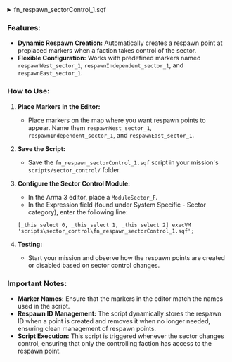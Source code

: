 <details>
  <summary>fn_respawn_sectorControl_1.sqf</summary>
  
  fn_respawn_sectorControl_1.sqf

                     __..-----')
         ,.--._ .-'_..--...-'
        '-"'. _/_ /  ..--''""'-.
        _.--""...:._:(_ ..:"::. \
     .-' ..::--""_(##)#)"':. \ \)    
    /_:-:'/  :__(##)##)    ): )   
    "  / |  :' :/""\///)  /:.'  
      / :( :( :(   (#//)  "       
     / :/|\ :\_:\   \#//\   
     |:/ | ""--':\   (#//)              
     \/  \ :|  \ :\  (#//)
          \:\   '.':. \#//\      
           ':|    "--'(#///)
                      (#///)
                      (#///)
                       \#///\
                       (##///)
                       (##///)
                       (##///)
                       (##///)
                        \##///\
                        (ANV///)
                        (IRV///)
                        (MWV////)__...-----....__
                        (#/::'''                 ""--.._
                   __..-'''                             "-._
           __..--""           By BrianV1981            	   "-..____
  ___..--""                                                    "-..____
    (_ ""---....___                                     __...--"" _)
      """--...  ___"""""-----......._______......----"""     --"""
                    """"       ---.....   ___....----


  ## Sector Control Respawn Management Script

  This script dynamically manages respawn points based on sector control in Arma 3. It enables and disables respawn points for specific factions depending on which side controls the sector.

  ### Features:

  - **Dynamic Respawn Creation:** Automatically creates a respawn point at preplaced markers when a faction takes control of the sector.
  - **Flexible Configuration:** Works with predefined markers named `respawnWest_sector_1`, `respawnIndependent_sector_1`, and `respawnEast_sector_1`.

  ### How to Use:

  1. **Place Markers in the Editor:**
     - Place markers on the map where you want respawn points to appear. Name them `respawnWest_sector_1`, `respawnIndependent_sector_1`, and `respawnEast_sector_1`.

  2. **Save the Script:**
     - Save the `fn_respawn_sectorControl_2.sqf` script in your mission's `scripts/sector_control/` folder.

  3. **Configure the Sector Control Module:**
     - In the Arma 3 editor, place a `ModuleSector_F`.
     - In the Expression field (found under System Specific - Sector category), enter the following line:
     
     ```sqf
     [_this select 0, _this select 1, _this select 2] execVM 'scripts\sector_control\fn_respawn_sectorControl_2.sqf';
     ```

  4. **Testing:**
     - Start your mission and observe how the respawn points are created or disabled based on sector control changes.

  ### Important Notes:

  - **Marker Names:** Ensure that the markers in the editor match the names used in the script.
  - **Respawn ID Management:** The script dynamically stores the respawn ID when a point is created and removes it when no longer needed, ensuring clean management of respawn points.
  - **Script Execution:** This script is triggered whenever the sector changes control, ensuring that only the controlling faction has access to the respawn point.

</details>

  ### Features:

  - **Dynamic Respawn Creation:** Automatically creates a respawn point at preplaced markers when a faction takes control of the sector.
  - **Flexible Configuration:** Works with predefined markers named `respawnWest_sector_1`, `respawnIndependent_sector_1`, and `respawnEast_sector_1`.

  ### How to Use:

  1. **Place Markers in the Editor:**
     - Place markers on the map where you want respawn points to appear. Name them `respawnWest_sector_1`, `respawnIndependent_sector_1`, and `respawnEast_sector_1`.

  2. **Save the Script:**
     - Save the `fn_respawn_sectorControl_1.sqf` script in your mission's `scripts/sector_control/` folder.

  3. **Configure the Sector Control Module:**
     - In the Arma 3 editor, place a `ModuleSector_F`.
     - In the Expression field (found under System Specific - Sector category), enter the following line:
     
     ```sqf
     [_this select 0, _this select 1, _this select 2] execVM 'scripts\sector_control\fn_respawn_sectorControl_1.sqf';
     ```

  4. **Testing:**
     - Start your mission and observe how the respawn points are created or disabled based on sector control changes.

  ### Important Notes:

  - **Marker Names:** Ensure that the markers in the editor match the names used in the script.
  - **Respawn ID Management:** The script dynamically stores the respawn ID when a point is created and removes it when no longer needed, ensuring clean management of respawn points.
  - **Script Execution:** This script is triggered whenever the sector changes control, ensuring that only the controlling faction has access to the respawn point.

</details>
